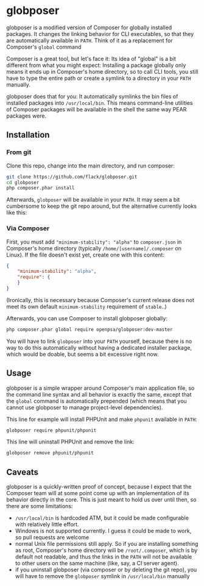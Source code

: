 globposer
=========

globposer is a modified version of Composer for globally installed
packages. It changes the linking behavior for CLI executables,
so that they are automatically available in `PATH`. Think of it as
a replacement for Composer's `global` command

Composer is a great tool, but let's face it: Its idea of "global" is a
bit different from what you might expect: Installing a package
globally only means it ends up in Composer's home directory, so
to call CLI tools, you still have to type the entire path or create a
symlink to a directory in your `PATH` manually.

globposer does that for you: It automatically symlinks the bin files
of installed packages into `/usr/local/bin`. This means
command-line utilities of Composer packages will be available
in the shell the same way PEAR packages were.

Installation
------------

### From git

Clone this repo, change into the main directory, and run composer:
```bash
git clone https://github.com/flack/globposer.git
cd globposer
php composer.phar install
```
Afterwards, `globposer` will be available in your `PATH`. It may seem
a bit cumbersome to keep the git repo around, but the alternative
currently looks like this:

### Via Composer

First, you must add `"minimum-stability": "alpha"` to `composer.json`
in Composer's home directory (typically `/home/[username]/.composer`
on Linux). If the file doesn't exist yet, create one with this content:

```json
{
    "minimum-stability": "alpha",
    "require": {
    }
}
```

(Ironically, this is necessary because Composer's current release does
not meet its own default `minimum-stability` requirement of `stable`..)

Afterwards, you can use Composer to install globposer globally:

```bash
php composer.phar global require openpsa/globposer:dev-master
```

You will have to link `globposer` into your `PATH` yourself, because
there is no way to do this automatically without having a dedicated
installer package, which would be doable, but seems a bit excessive right now.

Usage
-----

globposer is a simple wrapper around Composer's main application file,
so the command line syntax and all behavior is exactly the same,
except that the `global` command is automatically prepended (which
means that you cannot use globposer to manage project-level
dependencies).

This line for example will install PHPUnit and make `phpunit` available in `PATH`:

```bash
globposer require phpunit/phpunit
```

This line will uninstall PHPUnit and remove the link:

```bash
globposer remove phpunit/phpunit
```

Caveats
-------
globposer is a quickly-written proof of concept, because I expect that the Composer team will at some point come up with an implementation of its behavior directly in the core. This is just meant to hold us over until then, so there are some limitations:

 - `/usr/local/bin` is hardcoded ATM, but it could be made configurable with relatively little effort.
 - Windows is not supported currently. I guess it could be made to work, so pull requests are welcome
 - normal Unix file permissions still apply. So if you are installing something as root, Composer's home directory will be `/root/.composer`, which is by default not readable, and thus the links in the `PATH` will not be available to other users on the same machine (like, say, a CI server agent).
 - if you uninstall globposer (via composer or by deleting the git repo), you will have to remove the `globposer` symlink in `/usr/local/bin` manually

